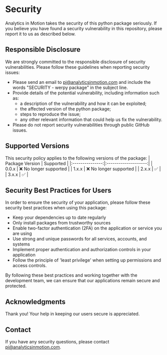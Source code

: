 # Security

Analytics in Motion takes the security of this python package seriously. If you believe you have found a security vulnerability in this repository, please report it to us as described below.

## Responsible Disclosure
We are strongly committed to the responsible disclosure of security vulnerabilities. Please follow these guidelines when reporting security issues:
- Please send an email to [pi@analyticsinmotion.com](mailto:pi@analyticsinmotion.com) and include the words \"SECURITY - werpy package\" in the subject line. 
- Provide details of the potential vulnerability, including information such as:
  - a description of the vulnerability and how it can be exploited;
  - the affected version of the python package;
  - steps to reproduce the issue;
  - any other relevant information that could help us fix the vulnerability.
- Please do not report security vulnerabilities through public GitHub issues.


## Supported Versions
This security policy applies to the following versions of the package:
| Package Version | Supported            |
|:---------------:|:--------------------:|
| 0.0.x           | :x: No longer supported   |
| 1.x.x           | :x: No longer supported   |
| 2.x.x           | :white_check_mark:   |
| 3.x.x           | :white_check_mark:   |


## Security Best Practices for Users
In order to ensure the security of your application, please follow these security best practices when using this package:
- Keep your dependencies up to date regularly
- Only install packages from trustworthy sources
- Enable two-factor authentication (2FA) on the application or service you are using
- Use strong and unique passwords for all services, accounts, and systems
- Implement proper authentication and authorization controls in your application
- Follow the principle of 'least privilege' when setting up permissions and access controls.

By following these best practices and working together with the development team, we can ensure that our applications remain secure and protected.


## Acknowledgments
Thank you! Your help in keeping our users secure is appreciated.

## Contact
If you have any security questions, please contact [pi@analyticsinmotion.com](mailto:pi@analyticsinmotion.com).
